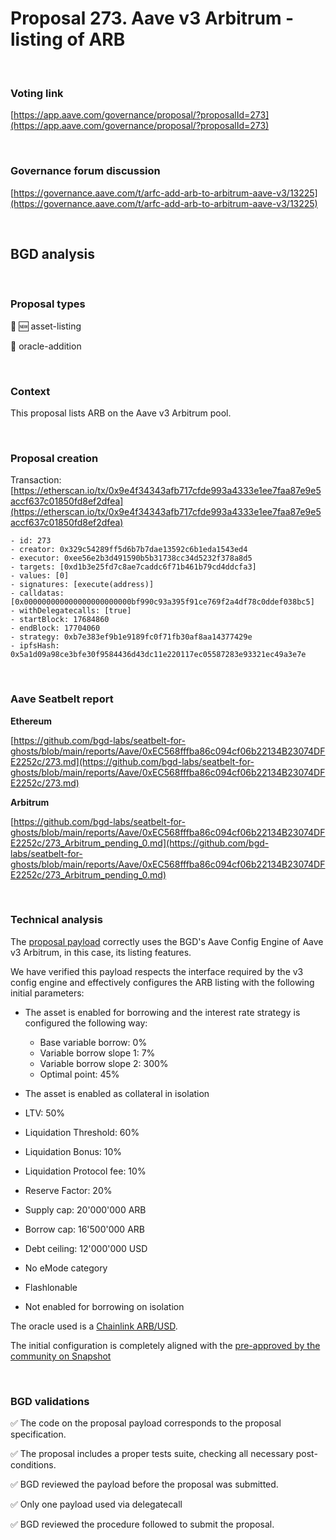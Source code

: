 # Proposal 273. Aave v3 Arbitrum - listing of ARB

<br>

### Voting link

[https://app.aave.com/governance/proposal/?proposalId=273](https://app.aave.com/governance/proposal/?proposalId=273)

<br>

### Governance forum discussion

[https://governance.aave.com/t/arfc-add-arb-to-arbitrum-aave-v3/13225](https://governance.aave.com/t/arfc-add-arb-to-arbitrum-aave-v3/13225)

<br>

## BGD analysis

<br>

### Proposal types

:gem: :new: asset-listing

:crystal_ball: oracle-addition

<br>

### Context

This proposal lists ARB on the Aave v3 Arbitrum pool.


<br>

### Proposal creation

Transaction: [https://etherscan.io/tx/0x9e4f34343afb717cfde993a4333e1ee7faa87e9e5accf637c01850fd8ef2dfea](https://etherscan.io/tx/0x9e4f34343afb717cfde993a4333e1ee7faa87e9e5accf637c01850fd8ef2dfea)

```
- id: 273
- creator: 0x329c54289ff5d6b7b7dae13592c6b1eda1543ed4
- executor: 0xee56e2b3d491590b5b31738cc34d5232f378a8d5
- targets: [0xd1b3e25fd7c8ae7caddc6f71b461b79cd4ddcfa3]
- values: [0]
- signatures: [execute(address)]
- calldatas: [0x000000000000000000000000bf990c93a395f91ce769f2a4df78c0ddef038bc5]
- withDelegatecalls: [true]
- startBlock: 17684860
- endBlock: 17704060
- strategy: 0xb7e383ef9b1e9189fc0f71fb30af8aa14377429e
- ipfsHash: 0x5a1d09a98ce3bfe30f9584436d43dc11e220117ec05587283e93321ec49a3e7e
```

<br>

### Aave Seatbelt report

**Ethereum**

[https://github.com/bgd-labs/seatbelt-for-ghosts/blob/main/reports/Aave/0xEC568fffba86c094cf06b22134B23074DFE2252c/273.md](https://github.com/bgd-labs/seatbelt-for-ghosts/blob/main/reports/Aave/0xEC568fffba86c094cf06b22134B23074DFE2252c/273.md)

**Arbitrum**

[https://github.com/bgd-labs/seatbelt-for-ghosts/blob/main/reports/Aave/0xEC568fffba86c094cf06b22134B23074DFE2252c/273_Arbitrum_pending_0.md](https://github.com/bgd-labs/seatbelt-for-ghosts/blob/main/reports/Aave/0xEC568fffba86c094cf06b22134B23074DFE2252c/273_Arbitrum_pending_0.md)


<br>

### Technical analysis

The [proposal payload](https://arbiscan.io/address/0xbf990c93a395f91ce769f2a4df78c0ddef038bc5#code#F1#L14) correctly uses the BGD's Aave Config Engine of Aave v3 Arbitrum, in this case, its listing features.

We have verified this payload respects the interface required by the v3 config engine and effectively configures the ARB listing with the following initial parameters:

- The asset is enabled for borrowing and the interest rate strategy is configured the following way:
  - Base variable borrow: 0%
  - Variable borrow slope 1: 7%
  - Variable borrow slope 2: 300%
  - Optimal point: 45%

- The asset is enabled as collateral in isolation
- LTV: 50%
- Liquidation Threshold: 60%
- Liquidation Bonus: 10%
- Liquidation Protocol fee: 10%
- Reserve Factor: 20%
- Supply cap: 20'000'000 ARB
- Borrow cap: 16'500'000 ARB
- Debt ceiling: 12'000'000 USD
- No eMode category
- Flashlonable
- Not enabled for borrowing on isolation

The oracle used is a [Chainlink ARB/USD](https://arbiscan.io/address/0xb2A824043730FE05F3DA2efaFa1CBbe83fa548D6#readContract#F8).

The initial configuration is completely aligned with the [pre-approved by the community on Snapshot](https://snapshot.org/#/aave.eth/proposal/0x308439517ffc8faa8709db0b4a1d131d2402ee8a3282cb79adf890de6135ec98)


<br>

### BGD validations

:white_check_mark: The code on the proposal payload corresponds to the proposal specification.

:white_check_mark: The proposal includes a proper tests suite, checking all necessary post-conditions.

:white_check_mark: BGD reviewed the payload before the proposal was submitted.

:white_check_mark: Only one payload used via delegatecall

:white_check_mark: BGD reviewed the procedure followed to submit the proposal.
